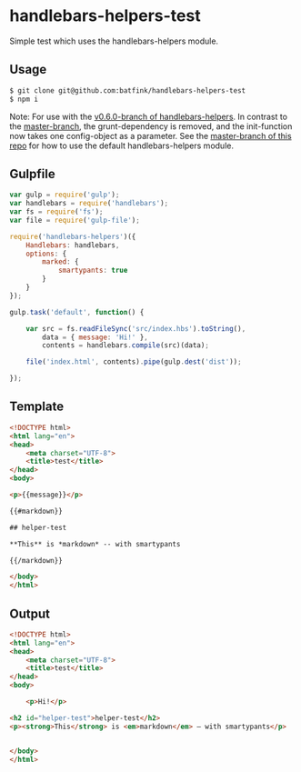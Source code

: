 handlebars-helpers-test
=======================

Simple test which uses the handlebars-helpers module.

## Usage

```bash
$ git clone git@github.com:batfink/handlebars-helpers-test
$ npm i
```

Note: For use with the [v0.6.0-branch of handlebars-helpers](https://github.com/assemble/handlebars-helpers/tree/v0.6.0).
In contrast to the [master-branch](https://github.com/assemble/handlebars-helpers/tree/master),
the grunt-dependency is removed, and the init-function now takes one config-object as a parameter.
See the [master-branch of this repo](https://github.com/batfink/handlebars-helpers-test/tree/master) for how to use the default handlebars-helpers module.

## Gulpfile

```js
var gulp = require('gulp');
var handlebars = require('handlebars');
var fs = require('fs');
var file = require('gulp-file');

require('handlebars-helpers')({
    Handlebars: handlebars,
    options: {
        marked: {
            smartypants: true
        }
    }
});

gulp.task('default', function() {

    var src = fs.readFileSync('src/index.hbs').toString(),
        data = { message: 'Hi!' },
        contents = handlebars.compile(src)(data);

    file('index.html', contents).pipe(gulp.dest('dist'));

});
```

## Template
```html
<!DOCTYPE html>
<html lang="en">
<head>
    <meta charset="UTF-8">
    <title>test</title>
</head>
<body>

<p>{{message}}</p>

{{#markdown}}

## helper-test

**This** is *markdown* -- with smartypants

{{/markdown}}

</body>
</html>
```

## Output
```html
<!DOCTYPE html>
<html lang="en">
<head>
    <meta charset="UTF-8">
    <title>test</title>
</head>
<body>

    <p>Hi!</p>

<h2 id="helper-test">helper-test</h2>
<p><strong>This</strong> is <em>markdown</em> — with smartypants</p>


</body>
</html>
```
